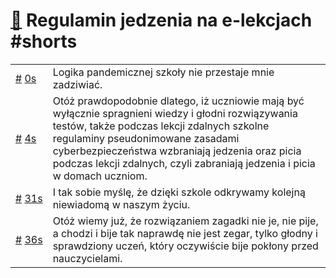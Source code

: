 # [🔗](https://www.youtube.com/watch?v=fkP0z-xBgIU) Regulamin jedzenia na e-lekcjach #shorts

<table>
    <tr id="t0">
        <td><a href="#t0">#</a>&nbsp;<a href="https://www.youtube.com/watch?v=fkP0z-xBgIU&t=0">0s</a></td>
        <td>Logika pandemicznej szkoły nie przestaje mnie zadziwiać.</td>
    </tr>
    <tr id="t4">
        <td><a href="#t4">#</a>&nbsp;<a href="https://www.youtube.com/watch?v=fkP0z-xBgIU&t=4">4s</a></td>
        <td>Otóż prawdopodobnie dlatego, iż uczniowie mają być wyłącznie spragnieni wiedzy i głodni rozwiązywania testów, także podczas lekcji zdalnych szkolne regulaminy pseudonimowane zasadami cyberbezpieczeństwa wzbraniają jedzenia oraz picia podczas lekcji zdalnych, czyli zabraniają jedzenia i picia w domach uczniom.</td>
    </tr>
    <tr id="t31">
        <td><a href="#t31">#</a>&nbsp;<a href="https://www.youtube.com/watch?v=fkP0z-xBgIU&t=31">31s</a></td>
        <td>I tak sobie myślę, że dzięki szkole odkrywamy kolejną niewiadomą w naszym życiu.</td>
    </tr>
    <tr id="t36">
        <td><a href="#t36">#</a>&nbsp;<a href="https://www.youtube.com/watch?v=fkP0z-xBgIU&t=36">36s</a></td>
        <td>Otóż wiemy już, że rozwiązaniem zagadki nie je, nie pije, a chodzi i bije tak naprawdę nie jest zegar, tylko głodny i sprawdziony uczeń, który oczywiście bije pokłony przed nauczycielami.</td>
    </tr>
</table>